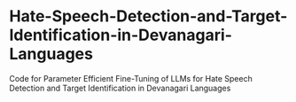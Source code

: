# Hate-Speech-Detection-and-Target-Identification-in-Devanagari-Languages
Code for Parameter Efficient Fine-Tuning of LLMs for Hate Speech Detection and Target Identification in Devanagari Languages
